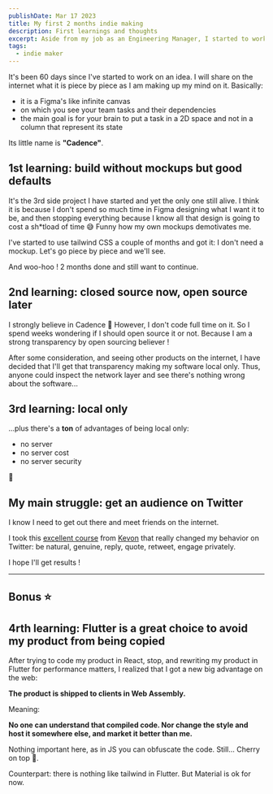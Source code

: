 ```yaml
---
publishDate: Mar 17 2023
title: My first 2 months indie making
description: First learnings and thoughts
excerpt: Aside from my job as an Engineering Manager, I started to work on an idea. Here are the questions I had, my thoughts and my struggles.
tags:
  - indie maker
---
```


It's been 60 days since I've started to work on an idea. I will share on the internet what it is piece by piece as I am making up my mind on it. Basically:

- it is a Figma's like infinite canvas
- on which you see your team tasks and their dependencies
- the main goal is for your brain to put a task in a 2D space and not in a column that represent its state

Its little name is **"Cadence"**.

## 1st learning: build without mockups but good defaults

It's the 3rd side project I have started and yet the only one still alive.
I think it is because I don't spend so much time in Figma designing what I want it to be, and then stopping everything because I know all that design is going to cost a sh\*tload of time 😅 Funny how my own mockups demotivates me.

I've started to use tailwind CSS a couple of months and got it: I don't need a mockup. Let's go piece by piece and we'll see.

And woo-hoo ! 2 months done and still want to continue.

## 2nd learning: closed source now, open source later

I strongly believe in Cadence 🙂
However, I don't code full time on it. So I spend weeks wondering if I should open source it or not. Because I am a strong transparency by open sourcing believer !

After some consideration, and seeing other products on the internet, I have decided that I'll get that transparency making my software local only. Thus, anyone could inspect the network layer and see there's nothing wrong about the software...

## 3rd learning: local only

...plus there's a **ton** of advantages of being local only:

- no server
- no server cost
- no server security

🤩

## My main struggle: get an audience on Twitter

I know I need to get out there and meet friends on the internet.

I took this [excellent course](https://sparklp.co/c96c20a9/) from [Kevon](https://twitter.com/MeetKevon) that really changed my behavior on Twitter: be natural, genuine, reply, quote, retweet, engage privately.

I hope I'll get results !

---

## Bonus ⭐️

## 4rth learning: Flutter is a great choice to avoid my product from being copied

After trying to code my product in React, stop, and rewriting my product in Flutter for performance matters, I realized that I got a new big advantage on the web:

**The product is shipped to clients in Web Assembly.**

Meaning:

**No one can understand that compiled code. Nor change the style and host it somewhere else, and market it better than me.**

Nothing important here, as in JS you can obfuscate the code. Still... Cherry on top 🍒.

Counterpart: there is nothing like tailwind in Flutter. But Material is ok for now.
